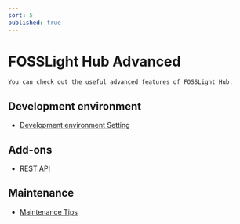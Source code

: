 ```yaml
---
sort: 5
published: true
---
```

# FOSSLight Hub Advanced
```note
You can check out the useful advanced features of FOSSLight Hub.
```

## Development environment
- [Development environment Setting](1_developer.md)

## Add-ons
- [REST API](2_rest_api.md)

## Maintenance
- [Maintenance Tips](3_maintenance.md)